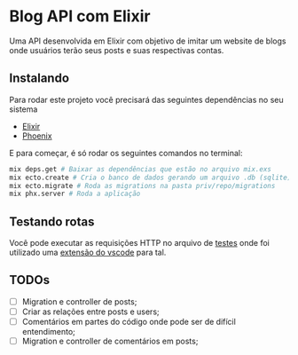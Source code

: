 # Blog API com Elixir
Uma API desenvolvida em Elixir com objetivo de imitar um website de blogs onde usuários terão seus posts e suas respectivas contas.

## Instalando
Para rodar este projeto você precisará das seguintes dependências no seu sistema
- [Elixir](https://elixir-lang.org/install.html)
- [Phoenix](https://hexdocs.pm/phoenix/installation.html)

E para começar, é só rodar os seguintes comandos no terminal:
```bash
mix deps.get # Baixar as dependências que estão no arquivo mix.exs
mix ecto.create # Cria o banco de dados gerando um arquivo .db (sqlite)
mix ecto.migrate # Roda as migrations na pasta priv/repo/migrations
mix phx.server # Roda a aplicação 
```

## Testando rotas
Você pode executar as requisições HTTP no arquivo de [testes](./test.http) onde foi utilizado uma [extensão do vscode](https://marketplace.visualstudio.com/items?itemName=humao.rest-client) para tal.

## TODOs
- [ ] Migration e controller de posts;
- [ ] Criar as relações entre posts e users;
- [ ] Comentários em partes do código onde pode ser de difícil entendimento;
- [ ] Migration e controller de comentários em posts;